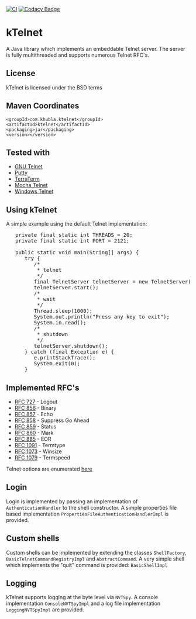 [![CI](https://github.com/teverett/ktelnet/actions/workflows/main.yml/badge.svg)](https://github.com/teverett/ktelnet/actions/workflows/main.yml)
[![Codacy Badge](https://app.codacy.com/project/badge/Grade/b7b3babc5b38465bad5c9d00a940e002)](https://app.codacy.com/gh/teverett/ktelnet/dashboard?utm_source=gh&utm_medium=referral&utm_content=&utm_campaign=Badge_grade)

# kTelnet

A Java library which implements an embeddable Telnet server. The server is fully multithreaded and supports numerous Telnet RFC's.

## License

kTelnet is licensed under the BSD terms

## Maven Coordinates

```
<groupId>com.khubla.ktelnet</groupId>
<artifactId>ktelnet</artifactId>
<packaging>jar</packaging>
<version></version>
```

## Tested with

* [GNU Telnet](https://www.gnu.org/software/inetutils/)
* [Putty](https://www.putty.org/)
* [TerraTerm](https://teratermproject.github.io/index-en.html)
* [Mocha Telnet](https://www.mochasoft.dk/)
* [Windows Telnet](https://learn.microsoft.com/en-us/windows-server/administration/windows-commands/telnet)

## Using kTelnet

A simple example using the default Telnet implementation:

<pre>
   private final static int THREADS = 20;
   private final static int PORT = 2121;

   public static void main(String[] args) {
      try {
         /*
          * telnet
          */
         final TelnetServer telnetServer = new TelnetServer(PORT, THREADS, new BasicShellFactoryImpl());
         telnetServer.start();
         /*
          * wait
          */
         Thread.sleep(1000);
         System.out.println("Press any key to exit");
         System.in.read();
         /*
          * shutdown
          */
         telnetServer.shutdown();
      } catch (final Exception e) {
         e.printStackTrace();
         System.exit(0);
      }
</pre>

## Implemented RFC's

* [RFC 727](https://datatracker.ietf.org/doc/html/rfc727) - Logout
* [RFC 856](https://datatracker.ietf.org/doc/html/rfc856) - Binary
* [RFC 857](https://datatracker.ietf.org/doc/html/rfc857) - Echo
* [RFC 858](https://datatracker.ietf.org/doc/html/rfc858) - Suppress Go Ahead
* [RFC 859](https://datatracker.ietf.org/doc/html/rfc859) - Status
* [RFC 860](https://datatracker.ietf.org/doc/html/rfc860) - Mark
* [RFC 885](https://datatracker.ietf.org/doc/html/rfc885) - EOR
* [RFC 1091](https://datatracker.ietf.org/doc/html/rfc1091) - Termtype
* [RFC 1073](https://datatracker.ietf.org/doc/html/rfc1073) - Winsize
* [RFC 1079](https://datatracker.ietf.org/doc/html/rfc1079) - Termspeed

Telnet options are enumerated [here](https://www.iana.org/assignments/telnet-options/telnet-options.xhtml)

## Login

Login is implemented by passing an implementation of `AuthenticationHandler` to the shell constructor. A simple properties file based implementation `PropertiesFileAuthenticationHandlerImpl` is provided.

## Custom shells

Custom shells can be implemented by extending the classes `ShellFactory`, `BasicTelnetCommandRegistryImpl` and `AbstractCommand`. A very simple shell which implements the "quit" command is provided: `BasicShellImpl`

## Logging

kTelnet supports logging at the byte level via `NVTSpy`. A console implementation `ConsoleNVTSpyImpl` and a log file implementation `LoggingNVTSpyImpl` are provided.
